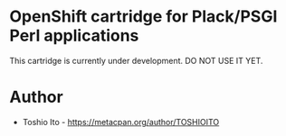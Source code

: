 
# OpenShift cartridge for Plack/PSGI Perl applications

This cartridge is currently under development. DO NOT USE IT YET.

# Author

* Toshio Ito - https://metacpan.org/author/TOSHIOITO


